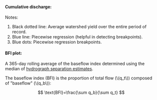 #### Cumulative discharge:

Notes:

1. Black dotted line: Average watershed yield over the entire period of record.
1. Blue line: Piecewise regression (helpful in detecting breakpoints).
1. Blue dots: Piecewise regression breakpoints.


#### BFI plot:

A 365-day rolling average of the baseflow index determined using the median of [hydrograph separation estimates](https://owrc.github.io/info/hydrographseparation/). 

The baseflow index (BFI) is the proportion of total flow (\\(q_t\\)) composed of "baseflow" (\\(q_b\\)):

$$ \text{BFI}=\frac{\sum q_b}{\sum q_t} $$
